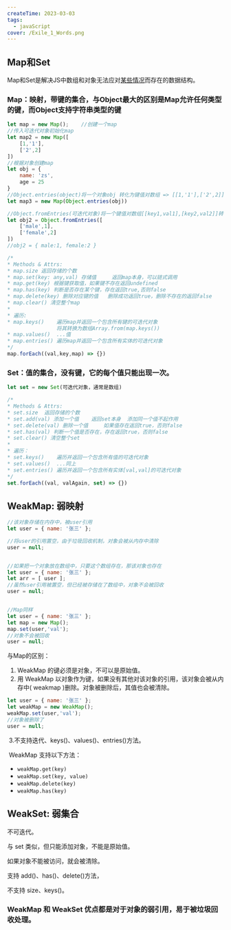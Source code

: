```yaml
---
createTime: 2023-03-03
tags:
  - javaScript
cover: /Exile_1_Words.png
---
```


## Map和Set

Map和Set是解决JS中数组和对象无法应对<u>某些情况</u>而存在的数据结构。

### Map：映射，带键的集合，与Object最大的区别是Map允许任何类型的键，而Object支持字符串类型的键

```js
let map = new Map();	//创建一个map
//传入可迭代对象初始化map
let map2 = new Map([
    [1,'1'],
    ['2',2]
])
//根据对象创建map
let obj = {
    name: 'zs',
    age = 25
}
//Object.entries(object)将一个对象obj 转化为键值对数组 => [[1,'1'],['2',2]]
let map3 = new Map(Object.entries(obj))

//Object.fromEntries(可迭代对象)将一个键值对数组[[key1,val1],[key2,val2]]转化为普通对象
let obj2 = Object.fromEntries([
    ['male',1],
    ['female',2]
])
//obj2 = { male:1, female:2 }

/* 
* Methods & Attrs:
* map.size 返回存储的个数
* map.set(key: any,val)	存储值		返回map本身，可以链式调用
* map.get(key) 根据键获取值，如果键不存在返回undefined
* map.has(key) 判断是否存在某个键，存在返回true,否则false
* map.delete(key) 删除对应键的值	删除成功返回true，删除不存在的返回false
* map.clear() 清空整个map
*
* 遍历:
* map.keys()	遍历map并返回一个包含所有键的可迭代对象
				将其转换为数组Array.from(map.keys())
* map.values()	...值
* map.entries() 遍历map并返回一个包含所有实体的可迭代对象
*/
map.forEach((val,key,map) => {})
```



### Set：值的集合，没有键，它的每个值只能出现一次。

```js
let set = new Set(可迭代对象，通常是数组)

/*
* Methods & Attrs:
* set.size	返回存储的个数
* set.add(val) 添加一个值	返回set本身	 添加同一个值不起作用
* set.delete(val) 删除一个值		如果值存在返回true，否则false
* set.has(val) 判断一个值是否存在，存在返回true，否则false
* set.clear() 清空整个set
*
* 遍历：
* set.keys()	遍历并返回一个包含所有值的可迭代对象
* set.values()	...同上
* set.entries()	遍历并返回一个包含所有实体[val,val]的可迭代对象
*/
set.forEach((val, valAgain, set) => {})
```



## WeakMap:	弱映射

```js
//该对象存储在内存中，被user引用
let user = { name: '张三' };

//将user的引用置空，由于垃圾回收机制，对象会被从内存中清除
user = null;


//如果把一个对象放在数组中，只要这个数组存在，那该对象也存在
let user = { name: '张三' };
let arr = [ user ];
//虽然user引用被置空，但已经被存储在了数组中，对象不会被回收
user = null;


//Map同样
let user = { name: '张三' };
let map = new Map();
map.set(user,'val');
//对象不会被回收
user = null;
```

与Map的区别：

1. WeakMap 的键必须是对象，不可以是原始值。
2. 用 WeakMap 以对象作为键，如果没有其他对该对象的引用，该对象会被从内存中( weakmap )删除。对象被删除后，其值也会被清除。

```js
let user = { name: '张三' };
let weakMap = new WeakMap();
weakMap.set(user,'val');
//对象被删除了
user = null;
```

​	3.不支持迭代、keys()、values()、entries()方法。

​	WeakMap 支持以下方法：

- `weakMap.get(key)`
- `weakMap.set(key, value)`
- `weakMap.delete(key)`
- `weakMap.has(key)`



## WeakSet:	弱集合

不可迭代。

与 set 类似，但只能添加对象，不能是原始值。

如果对象不能被访问，就会被清除。

支持 add()、has()、delete()方法，

不支持 size、keys()。



### WeakMap 和 WeakSet 优点都是对于对象的弱引用，易于被垃圾回收处理。



